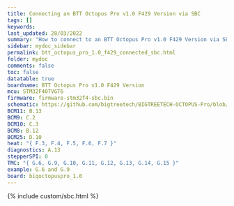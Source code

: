 ```yaml
---
title: Connecting an BTT Octopus Pro v1.0 F429 Version via SBC
tags: []
keywords: 
last_updated: 28/03/2022
summary: "How to connect to an BTT Octopus Pro v1.0 F429 Version via SBC"
sidebar: mydoc_sidebar
permalink: btt_octopus_pro_1.0_f429_connected_sbc.html
folder: mydoc
comments: false
toc: false
datatable: true
boardname: BTT Octopus Pro v1.0 F429 Version
mcu: STM32F407VGT6
firmware: firmware-stm32f4-sbc.bin
schematic: https://github.com/bigtreetech/BIGTREETECH-OCTOPUS-Pro/blob/master/Hardware/BIGTREETECH%20Octopus%20Pro_SCH.pdf
BCM11: B.13
BCM9: C.2
BCM10: C.3
BCM8: B.12
BCM25: D.10
heat: "{ F.3, F.4, F.5, F.6, F.7 }"
diagnostics: A.13
stepperSPI: 0
TMC: "{ G.6, G.9, G.10, G.11, G.12, G.13, G.14, G.15 }"
example: G.6 and G.9
board: biqoctopuspro_1.0
---
```


{% include custom/sbc.html %}